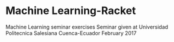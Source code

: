 # Machine Learning-Racket
Machine Learning seminar exercises
Seminar given at Universidad Politecnica Salesiana Cuenca-Ecuador
February 2017
